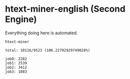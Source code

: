 # htext-miner-english (Second Engine)

Everything doing here is automated.

```
htext-miner

total: 10116/9523 (106.22702929749028%)

job0: 2282
job1: 2539
job2: 3412
job3: 1883
```